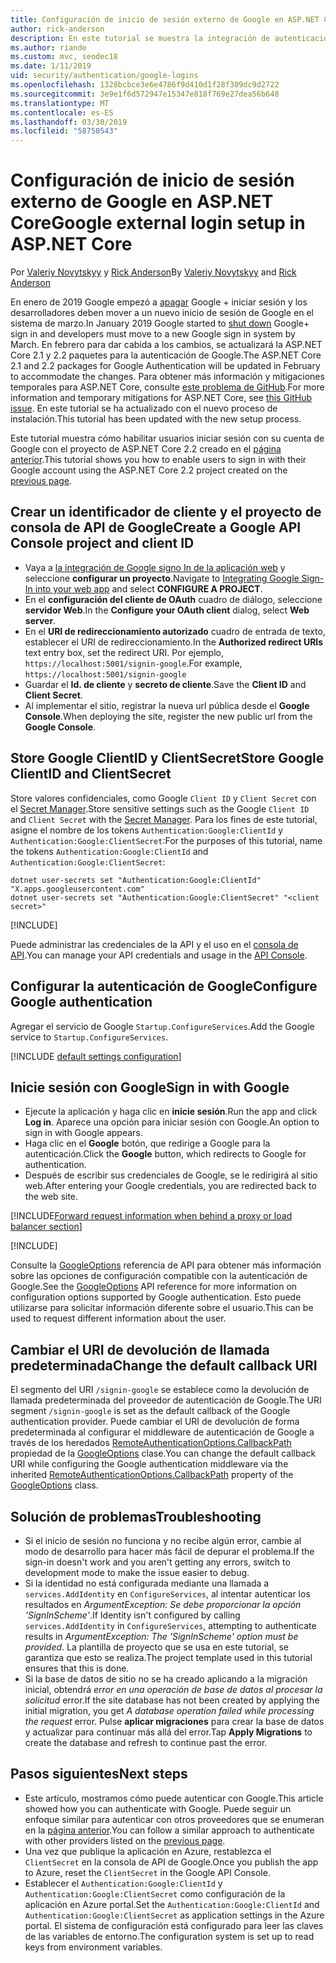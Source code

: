 ```yaml
---
title: Configuración de inicio de sesión externo de Google en ASP.NET Core
author: rick-anderson
description: En este tutorial se muestra la integración de autenticación de usuario de la cuenta de Google en una aplicación de ASP.NET Core existente.
ms.author: riande
ms.custom: mvc, seodec18
ms.date: 1/11/2019
uid: security/authentication/google-logins
ms.openlocfilehash: 1328bcbce3e6e4786f9d410d1f28f309dc9d2722
ms.sourcegitcommit: 3e9e1f6d572947e15347e818f769e27dea56b648
ms.translationtype: MT
ms.contentlocale: es-ES
ms.lasthandoff: 03/30/2019
ms.locfileid: "58750543"
---
```

# <a name="google-external-login-setup-in-aspnet-core"></a><span data-ttu-id="7d1d1-103">Configuración de inicio de sesión externo de Google en ASP.NET Core</span><span class="sxs-lookup"><span data-stu-id="7d1d1-103">Google external login setup in ASP.NET Core</span></span>

<span data-ttu-id="7d1d1-104">Por [Valeriy Novytskyy](https://github.com/01binary) y [Rick Anderson](https://twitter.com/RickAndMSFT)</span><span class="sxs-lookup"><span data-stu-id="7d1d1-104">By [Valeriy Novytskyy](https://github.com/01binary) and [Rick Anderson](https://twitter.com/RickAndMSFT)</span></span>

<span data-ttu-id="7d1d1-105">En enero de 2019 Google empezó a [apagar](https://developers.google.com/+/api-shutdown) Google + iniciar sesión y los desarrolladores deben mover a un nuevo inicio de sesión de Google en el sistema de marzo.</span><span class="sxs-lookup"><span data-stu-id="7d1d1-105">In January 2019 Google started to [shut down](https://developers.google.com/+/api-shutdown) Google+ sign in and developers must move to a new Google sign in system by March.</span></span> <span data-ttu-id="7d1d1-106">En febrero para dar cabida a los cambios, se actualizará la ASP.NET Core 2.1 y 2.2 paquetes para la autenticación de Google.</span><span class="sxs-lookup"><span data-stu-id="7d1d1-106">The ASP.NET Core 2.1 and 2.2 packages for Google Authentication will be updated in February to accommodate the changes.</span></span> <span data-ttu-id="7d1d1-107">Para obtener más información y mitigaciones temporales para ASP.NET Core, consulte [este problema de GitHub](https://github.com/aspnet/AspNetCore/issues/6486).</span><span class="sxs-lookup"><span data-stu-id="7d1d1-107">For more information and temporary mitigations for ASP.NET Core, see [this GitHub issue](https://github.com/aspnet/AspNetCore/issues/6486).</span></span> <span data-ttu-id="7d1d1-108">En este tutorial se ha actualizado con el nuevo proceso de instalación.</span><span class="sxs-lookup"><span data-stu-id="7d1d1-108">This tutorial has been updated with the new setup process.</span></span>

<span data-ttu-id="7d1d1-109">Este tutorial muestra cómo habilitar usuarios iniciar sesión con su cuenta de Google con el proyecto de ASP.NET Core 2.2 creado en el [página anterior](xref:security/authentication/social/index).</span><span class="sxs-lookup"><span data-stu-id="7d1d1-109">This tutorial shows you how to enable users to sign in with their Google account using the ASP.NET Core 2.2 project created on the [previous page](xref:security/authentication/social/index).</span></span>

## <a name="create-a-google-api-console-project-and-client-id"></a><span data-ttu-id="7d1d1-110">Crear un identificador de cliente y el proyecto de consola de API de Google</span><span class="sxs-lookup"><span data-stu-id="7d1d1-110">Create a Google API Console project and client ID</span></span>

* <span data-ttu-id="7d1d1-111">Vaya a [la integración de Google signo In de la aplicación web](https://developers.google.com/identity/sign-in/web/devconsole-project) y seleccione **configurar un proyecto**.</span><span class="sxs-lookup"><span data-stu-id="7d1d1-111">Navigate to [Integrating Google Sign-In into your web app](https://developers.google.com/identity/sign-in/web/devconsole-project) and select **CONFIGURE A PROJECT**.</span></span>
* <span data-ttu-id="7d1d1-112">En el **configuración del cliente de OAuth** cuadro de diálogo, seleccione **servidor Web**.</span><span class="sxs-lookup"><span data-stu-id="7d1d1-112">In the **Configure your OAuth client** dialog, select **Web server**.</span></span>
* <span data-ttu-id="7d1d1-113">En el **URI de redireccionamiento autorizado** cuadro de entrada de texto, establecer el URI de redireccionamiento.</span><span class="sxs-lookup"><span data-stu-id="7d1d1-113">In the **Authorized redirect URIs** text entry box, set the redirect URI.</span></span> <span data-ttu-id="7d1d1-114">Por ejemplo, `https://localhost:5001/signin-google`.</span><span class="sxs-lookup"><span data-stu-id="7d1d1-114">For example, `https://localhost:5001/signin-google`</span></span>
* <span data-ttu-id="7d1d1-115">Guardar el **Id. de cliente** y **secreto de cliente**.</span><span class="sxs-lookup"><span data-stu-id="7d1d1-115">Save the **Client ID** and **Client Secret**.</span></span>
* <span data-ttu-id="7d1d1-116">Al implementar el sitio, registrar la nueva url pública desde el **Google Console**.</span><span class="sxs-lookup"><span data-stu-id="7d1d1-116">When deploying the site, register the new public url from the **Google Console**.</span></span>

## <a name="store-google-clientid-and-clientsecret"></a><span data-ttu-id="7d1d1-117">Store Google ClientID y ClientSecret</span><span class="sxs-lookup"><span data-stu-id="7d1d1-117">Store Google ClientID and ClientSecret</span></span>

<span data-ttu-id="7d1d1-118">Store valores confidenciales, como Google `Client ID` y `Client Secret` con el [Secret Manager](xref:security/app-secrets).</span><span class="sxs-lookup"><span data-stu-id="7d1d1-118">Store sensitive settings such as the Google `Client ID` and `Client Secret` with the [Secret Manager](xref:security/app-secrets).</span></span> <span data-ttu-id="7d1d1-119">Para los fines de este tutorial, asigne el nombre de los tokens `Authentication:Google:ClientId` y `Authentication:Google:ClientSecret`:</span><span class="sxs-lookup"><span data-stu-id="7d1d1-119">For the purposes of this tutorial, name the tokens `Authentication:Google:ClientId` and `Authentication:Google:ClientSecret`:</span></span>

```console
dotnet user-secrets set "Authentication:Google:ClientId" "X.apps.googleusercontent.com"
dotnet user-secrets set "Authentication:Google:ClientSecret" "<client secret>"
```

[!INCLUDE[](~/includes/environmentVarableColon.md)]

<span data-ttu-id="7d1d1-120">Puede administrar las credenciales de la API y el uso en el [consola de API](https://console.developers.google.com/apis/dashboard).</span><span class="sxs-lookup"><span data-stu-id="7d1d1-120">You can manage your API credentials and usage in the [API Console](https://console.developers.google.com/apis/dashboard).</span></span>

## <a name="configure-google-authentication"></a><span data-ttu-id="7d1d1-121">Configurar la autenticación de Google</span><span class="sxs-lookup"><span data-stu-id="7d1d1-121">Configure Google authentication</span></span>

<span data-ttu-id="7d1d1-122">Agregar el servicio de Google `Startup.ConfigureServices`.</span><span class="sxs-lookup"><span data-stu-id="7d1d1-122">Add the Google service to `Startup.ConfigureServices`.</span></span>

[!INCLUDE [default settings configuration](includes/default-settings2-2.md)]

## <a name="sign-in-with-google"></a><span data-ttu-id="7d1d1-123">Inicie sesión con Google</span><span class="sxs-lookup"><span data-stu-id="7d1d1-123">Sign in with Google</span></span>

* <span data-ttu-id="7d1d1-124">Ejecute la aplicación y haga clic en **inicie sesión**.</span><span class="sxs-lookup"><span data-stu-id="7d1d1-124">Run the app and click **Log in**.</span></span> <span data-ttu-id="7d1d1-125">Aparece una opción para iniciar sesión con Google.</span><span class="sxs-lookup"><span data-stu-id="7d1d1-125">An option to sign in with Google appears.</span></span>
* <span data-ttu-id="7d1d1-126">Haga clic en el **Google** botón, que redirige a Google para la autenticación.</span><span class="sxs-lookup"><span data-stu-id="7d1d1-126">Click the **Google** button, which redirects to Google for authentication.</span></span>
* <span data-ttu-id="7d1d1-127">Después de escribir sus credenciales de Google, se le redirigirá al sitio web.</span><span class="sxs-lookup"><span data-stu-id="7d1d1-127">After entering your Google credentials, you are redirected back to the web site.</span></span>

[!INCLUDE[Forward request information when behind a proxy or load balancer section](includes/forwarded-headers-middleware.md)]

[!INCLUDE[](includes/chain-auth-providers.md)]

<span data-ttu-id="7d1d1-128">Consulte la [GoogleOptions](/dotnet/api/microsoft.aspnetcore.authentication.google.googleoptions) referencia de API para obtener más información sobre las opciones de configuración compatible con la autenticación de Google.</span><span class="sxs-lookup"><span data-stu-id="7d1d1-128">See the [GoogleOptions](/dotnet/api/microsoft.aspnetcore.authentication.google.googleoptions) API reference for more information on configuration options supported by Google authentication.</span></span> <span data-ttu-id="7d1d1-129">Esto puede utilizarse para solicitar información diferente sobre el usuario.</span><span class="sxs-lookup"><span data-stu-id="7d1d1-129">This can be used to request different information about the user.</span></span>

## <a name="change-the-default-callback-uri"></a><span data-ttu-id="7d1d1-130">Cambiar el URI de devolución de llamada predeterminada</span><span class="sxs-lookup"><span data-stu-id="7d1d1-130">Change the default callback URI</span></span>

<span data-ttu-id="7d1d1-131">El segmento del URI `/signin-google` se establece como la devolución de llamada predeterminada del proveedor de autenticación de Google.</span><span class="sxs-lookup"><span data-stu-id="7d1d1-131">The URI segment `/signin-google` is set as the default callback of the Google authentication provider.</span></span> <span data-ttu-id="7d1d1-132">Puede cambiar el URI de devolución de forma predeterminada al configurar el middleware de autenticación de Google a través de los heredados [RemoteAuthenticationOptions.CallbackPath](/dotnet/api/microsoft.aspnetcore.authentication.remoteauthenticationoptions.callbackpath) propiedad de la [GoogleOptions](/dotnet/api/microsoft.aspnetcore.authentication.google.googleoptions) clase.</span><span class="sxs-lookup"><span data-stu-id="7d1d1-132">You can change the default callback URI while configuring the Google authentication middleware via the inherited [RemoteAuthenticationOptions.CallbackPath](/dotnet/api/microsoft.aspnetcore.authentication.remoteauthenticationoptions.callbackpath) property of the [GoogleOptions](/dotnet/api/microsoft.aspnetcore.authentication.google.googleoptions) class.</span></span>

## <a name="troubleshooting"></a><span data-ttu-id="7d1d1-133">Solución de problemas</span><span class="sxs-lookup"><span data-stu-id="7d1d1-133">Troubleshooting</span></span>

* <span data-ttu-id="7d1d1-134">Si el inicio de sesión no funciona y no recibe algún error, cambie al modo de desarrollo para hacer más fácil de depurar el problema.</span><span class="sxs-lookup"><span data-stu-id="7d1d1-134">If the sign-in doesn't work and you aren't getting any errors, switch to development mode to make the issue easier to debug.</span></span>
* <span data-ttu-id="7d1d1-135">Si la identidad no está configurada mediante una llamada a `services.AddIdentity` en `ConfigureServices`, al intentar autenticar los resultados en *ArgumentException: Se debe proporcionar la opción 'SignInScheme'*.</span><span class="sxs-lookup"><span data-stu-id="7d1d1-135">If Identity isn't configured by calling `services.AddIdentity` in `ConfigureServices`, attempting to authenticate results in *ArgumentException: The 'SignInScheme' option must be provided*.</span></span> <span data-ttu-id="7d1d1-136">La plantilla de proyecto que se usa en este tutorial, se garantiza que esto se realiza.</span><span class="sxs-lookup"><span data-stu-id="7d1d1-136">The project template used in this tutorial ensures that this is done.</span></span>
* <span data-ttu-id="7d1d1-137">Si la base de datos de sitio no se ha creado aplicando a la migración inicial, obtendrá *error en una operación de base de datos al procesar la solicitud* error.</span><span class="sxs-lookup"><span data-stu-id="7d1d1-137">If the site database has not been created by applying the initial migration, you get *A database operation failed while processing the request* error.</span></span> <span data-ttu-id="7d1d1-138">Pulse **aplicar migraciones** para crear la base de datos y actualizar para continuar más allá del error.</span><span class="sxs-lookup"><span data-stu-id="7d1d1-138">Tap **Apply Migrations** to create the database and refresh to continue past the error.</span></span>

## <a name="next-steps"></a><span data-ttu-id="7d1d1-139">Pasos siguientes</span><span class="sxs-lookup"><span data-stu-id="7d1d1-139">Next steps</span></span>

* <span data-ttu-id="7d1d1-140">Este artículo, mostramos cómo puede autenticar con Google.</span><span class="sxs-lookup"><span data-stu-id="7d1d1-140">This article showed how you can authenticate with Google.</span></span> <span data-ttu-id="7d1d1-141">Puede seguir un enfoque similar para autenticar con otros proveedores que se enumeran en la [página anterior](xref:security/authentication/social/index).</span><span class="sxs-lookup"><span data-stu-id="7d1d1-141">You can follow a similar approach to authenticate with other providers listed on the [previous page](xref:security/authentication/social/index).</span></span>
* <span data-ttu-id="7d1d1-142">Una vez que publique la aplicación en Azure, restablezca el `ClientSecret` en la consola de API de Google.</span><span class="sxs-lookup"><span data-stu-id="7d1d1-142">Once you publish the app to Azure, reset the `ClientSecret` in the Google API Console.</span></span>
* <span data-ttu-id="7d1d1-143">Establecer el `Authentication:Google:ClientId` y `Authentication:Google:ClientSecret` como configuración de la aplicación en Azure portal.</span><span class="sxs-lookup"><span data-stu-id="7d1d1-143">Set the `Authentication:Google:ClientId` and `Authentication:Google:ClientSecret` as application settings in the Azure portal.</span></span> <span data-ttu-id="7d1d1-144">El sistema de configuración está configurado para leer las claves de las variables de entorno.</span><span class="sxs-lookup"><span data-stu-id="7d1d1-144">The configuration system is set up to read keys from environment variables.</span></span>

